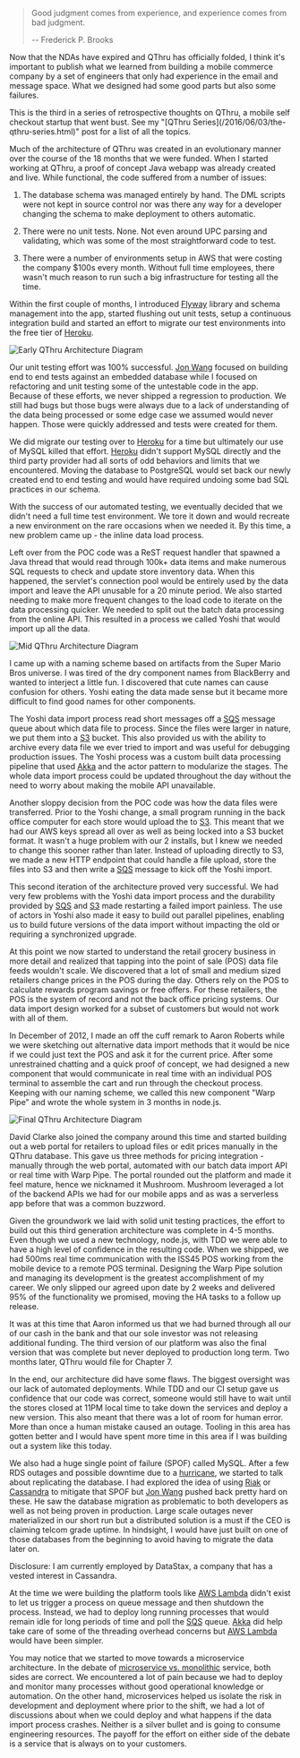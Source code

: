 > Good judgment comes from experience, and experience comes from bad judgment.
>
> -- Frederick P. Brooks

Now that the NDAs have expired and QThru has officially folded, I think it's
important to publish what we learned from building a mobile commerce company
by a set of engineers that only had experience in the email and message space.
What we designed had some good parts but also some failures.

<div class="alert alert-info">
This is the third in a series of retrospective thoughts on QThru, a mobile
self checkout startup that went bust. See my
"[QThru Series](/2016/06/03/the-qthru-series.html)" post for a list of all the
topics.
</div>

Much of the architecture of QThru was created in an evolutionary manner over
the course of the 18 months that we were funded. When I started working at
QThru, a proof of concept Java webapp was already created and live. While functional,
the code suffered from a number of issues:

1. The database schema was managed entirely by hand. The DML scripts were not
kept in source control nor was there any way for a developer changing the schema
to make deployment to others automatic.

2. There were no unit tests. None. Not even around UPC parsing and validating,
which was some of the most straightforward code to test.

3. There were a number of environments setup in AWS that were costing the
company $100s every month. Without full time employees, there wasn't much
reason to run such a big infrastructure for testing all the time.

Within the first couple of months, I introduced [Flyway][9] library and schema
management into the app, started flushing out unit tests, setup a continuous
integration build and started an effort to migrate our test environments into
the free tier of [Heroku][2].

![Early QThru Architecture Diagram](1.png)

Our unit testing effort was 100% successful. [Jon Wang][10] focused on building
end to end tests against an embedded database while I focused on refactoring
and unit testing some of the untestable code in the app. Because of these efforts,
we never shipped a regression to production. We still had bugs but those bugs were
always due to a lack of understanding of the data being processed or some edge
case we assumed would never happen. Those were quickly addressed and tests were
created for them.

We did migrate our testing over to [Heroku][2] for a time but ultimately our use
of MySQL killed that effort. [Heroku][2] didn't support MySQL directly and the
third party provider had all sorts of odd behaviors and limits that we encountered.
Moving the database to PostgreSQL would set back our newly created end to end
testing and would have required undoing some bad SQL practices in our schema.

With the success of our automated testing, we eventually decided that we didn't
need a full time test environment. We tore it down and would recreate a new
environment on the rare occasions when we needed it. By this time, a new problem
came up - the inline data load process.

Left over from the POC code was a ReST request handler that spawned a Java
thread that would read through 100k+ data items and make numerous SQL requests
to check and update store inventory data. When this happened, the servlet's
connection pool would be entirely used by the data import and leave the API
unusable for a 20 minute period. We also started needing to make more frequent
changes to the load code to iterate on the data processing quicker. We needed
to split out the batch data processing from the online API. This resulted in
a process we called Yoshi that would import up all the data.

![Mid QThru Architecture Diagram](2.png)

<div class="alert alert-info">I came up with a naming scheme based on artifacts
from the Super Mario Bros universe. I was tired of the dry component names from
BlackBerry and wanted to interject a little fun. I discovered that cute names
can cause confusion for others. Yoshi eating the data made sense but it became
more difficult to find good names for other components.</div>

The Yoshi data import process read short messages off a [SQS][4] message queue about
which data file to process. Since the files were larger in nature, we put them
into a [S3][5] bucket. This also provided us with the ability to archive every data
file we ever tried to import and was useful for debugging production issues. The
Yoshi process was a custom built data processing pipeline that used [Akka][1] and
the actor pattern to modularize the stages. The whole data import process could
be updated throughout the day without the need to worry about making the mobile
API unavailable.

Another sloppy decision from the POC code was how the data files were transferred.
Prior to the Yoshi change, a small program running in the back office computer
for each store would upload the to [S3][5]. This meant that we had our AWS keys
spread all over as well as being locked into a S3 bucket format. It wasn't a
huge problem with our 2 installs, but I knew we needed to change this sooner
rather than later. Instead of uploading directly to S3, we made a new HTTP
endpoint that could handle a file upload, store the files into S3 and then write
a [SQS][4] message to kick off the Yoshi import.

This second iteration of the architecture proved very successful. We had very
few problems with the Yoshi data import process and the durability provided by
[SQS][4] and [S3][5] made restarting a failed import painless. The use of
actors in Yoshi also made it easy to build out parallel pipelines, enabling us
to build future versions of the data import without impacting the old or
requiring a synchronized upgrade.

At this point we now started to understand the retail grocery business in more
detail and realized that tapping into the point of sale (POS) data file feeds
wouldn't scale. We discovered that a lot of small and medium sized retailers
change prices in the POS during the day. Others rely on the POS to calculate
rewards program savings or free offers. For these retailers, the POS is the system
of record and not the back office pricing systems. Our data import design worked
for a subset of customers but would not work with all of them.

In December of 2012, I made an off the cuff remark to Aaron Roberts while we
were sketching out alternative data import methods that it would be nice if we
could just text the POS and ask it for the current price. After some unrestrained
chatting and a quick proof of concept, we had designed a new component that would
communicate in real time with an individual POS terminal to assemble the cart
and run through the checkout process. Keeping with our naming scheme, we called
this new component "Warp Pipe" and wrote the whole system in 3 months in node.js.

![Final QThru Architecture Diagram](3.png)

David Clarke also joined the company around this time and started building out
a web portal for retailers to upload files or edit prices manually in the QThru
database. This gave us three methods for pricing integration - manually through
the web portal, automated with our batch data import API or real time with
Warp Pipe. The portal rounded out the platform and made it feel mature, hence
we nicknamed it Mushroom. Mushroom leveraged a lot of the backend APIs we had
for our mobile apps and as was a serverless app before that was a common buzzword.

Given the groundwork we laid with solid unit testing practices, the effort to
build out this third generation architecture was complete in 4-5 months. Even
though we used a new technology, node.js, with TDD we were able to have a high
level of confidence in the resulting code. When we shipped, we had 500ms real
time communication with the ISS45 POS working from the mobile device to a remote
POS terminal. Designing the Warp Pipe solution and managing its development is
the greatest accomplishment of my career. We only slipped our agreed upon date
by 2 weeks and delivered 95% of the functionality we promised, moving the HA
tasks to a follow up release.

It was at this time that Aaron informed us that we had burned through all our of
our cash in the bank and that our sole investor was not releasing additional
funding. The third version of our platform was also the final version that was
complete but never deployed to production long term. Two months later, QThru
would file for Chapter 7.

In the end, our architecture did have some flaws. The biggest oversight was
our lack of automated deployments. While TDD and our CI setup gave us confidence
that our code was correct, someone would still have to wait until the stores closed
at 11PM local time to take down the services and deploy a new version. This also
meant that there was a lot of room for human error. More than once a human mistake
caused an outage. Tooling in this area has gotten better and I would have spent
more time in this area if I was building out a system like this today.

We also had a huge single point of failure (SPOF) called MySQL. After a few
RDS outages and possible downtime due to a [hurricane][11], we started to talk
about replicating the database. I had explored  the idea of using [Riak][7] or
[Cassandra][8] to mitigate that SPOF but [Jon Wang][10] pushed back pretty hard
on these. He saw the database migration as problematic to both developers as
well as not being proven in production. Large scale outages never materialized
in our short run but a distributed solution is a must if the CEO is claiming
telcom grade uptime. In hindsight, I would have just built on one of those
databases from the beginning to avoid having to migrate the data later on.

<div class="alert alert-warning">
Disclosure: I am currently employed by DataStax, a company that has a vested
interest in Cassandra.
</div>

At the time we were building the platform tools like [AWS Lambda][3] didn't
exist to let us trigger a process on queue message and then
shutdown the process. Instead, we had to deploy long running processes that
would remain idle for long periods of time and poll the [SQS][4] queue. [Akka][1] did
help take care of some of the threading overhead concerns but [AWS Lambda][3] would
have been simpler.

You may notice that we started to move towards a microservice architecture. In
the debate of [microservice vs. monolithic][6] service, both sides are correct. We
encountered a lot of pain because we had to deploy and monitor many processes
without good operational knowledge or automation. On the other hand, microservices
helped us isolate the risk in development and deployment where prior to the
shift, we had a lot of discussions about when we could deploy and what happens
if the data import process crashes. Neither is a silver bullet and is going to
consume engineering resources. The payoff for the effort on either side of the
debate is a service that is always on to your customers.

[1]: http://akka.io
[2]: http://heroku.com
[3]: https://aws.amazon.com/lambda/
[4]: https://aws.amazon.com/sqs/
[5]: https://aws.amazon.com/s3
[6]: https://www.infoq.com/news/2014/08/microservices-monoliths
[7]: http://basho.com/products/
[8]: http://cassandra.apache.org/
[9]: https://flywaydb.org/
[10]: http://jonwang.com/
[11]: https://en.wikipedia.org/wiki/Hurricane_Sandy
